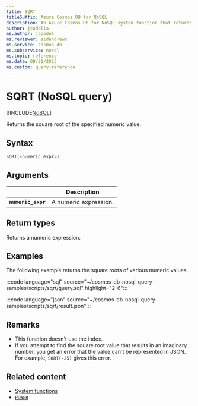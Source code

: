 ```yaml
---
title: SQRT
titleSuffix: Azure Cosmos DB for NoSQL
description: An Azure Cosmos DB for NoSQL system function that returns the square root of the specified numeric value.
author: jcodella
ms.author: jacodel
ms.reviewer: sidandrews
ms.service: cosmos-db
ms.subservice: nosql
ms.topic: reference
ms.date: 09/21/2023
ms.custom: query-reference
---
```


# SQRT (NoSQL query)

[!INCLUDE[NoSQL](../../includes/appliesto-nosql.md)]

Returns the square root of the specified numeric value.  

## Syntax

```sql
SQRT(<numeric_expr>)  
```  

## Arguments

| | Description |
| --- | --- |
| **``numeric_expr``** | A numeric expression. |

## Return types

Returns a numeric expression.  
  
## Examples
  
The following example returns the square roots of various numeric values.
  
:::code language="sql" source="~/cosmos-db-nosql-query-samples/scripts/sqrt/query.sql" highlight="2-6":::

:::code language="json" source="~/cosmos-db-nosql-query-samples/scripts/sqrt/result.json":::

## Remarks

- This function doesn't use the index.
- If you attempt to find the square root value that results in an imaginary number, you get an error that the value can't be represented in JSON. For example, ``SQRT(-25)`` gives this error.

## Related content

- [System functions](system-functions.yml)
- [``POWER``](power.md)

